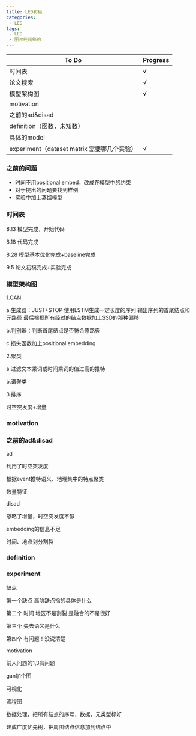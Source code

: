 ```yaml
---
title: LED初稿
categories:
 - LED
tags:
 - LED
 - 图神经网络的
---
```


<!--more-->

| To Do                                       | Progress |
| ------------------------------------------- | -------- |
| 时间表                                      | √        |
| 论文搜索                                    | √        |
| 模型架构图                                  | √        |
| motivation                                  |          |
| 之前的ad&disad                              |          |
| definition（函数，未知数）                  |          |
| 具体的model                                 |          |
| experiment（dataset matrix 需要哪几个实验） | √        |



### 之前的问题

* 时间不用positional embed，改成在模型中的约束
* 对于提出的问题要找到样例
* 实验中加上蒸馏模型



### 时间表

8.13 模型完成，开始代码

8.18 代码完成

8.28 模型基本优化完成+baseline完成

9.5   论文初稿完成+实验完成



### 模型架构图

1.GAN

a.生成器：JUST+STOP 使用LSTM生成一定长度的序列 输出序列的首尾结点和元路径 最后根据所有经过的结点数据加上SSD的那种偏移

b.判别器：判断首尾结点是否符合原路径

c.损失函数加上positional embedding

2.聚类

a.过滤文本乘词或时间乘词的值过高的推特

b.谱聚类

3.排序

时空突发度+增量



### motivation





### 之前的ad&disad

ad

利用了时空突发度

根据event推特语义、地理集中的特点聚类

数量特征

disad

忽略了增量，时空突发度不够

embedding的信息不足

时间、地点划分割裂



### definition





### experiment

缺点

第一个缺点 高阶缺点指的具体是什么

第二个 时间 地区不是割裂 是融合的不是很好

第三个 失去语义是什么

第四个 有问题！没说清楚



motivation

前人问题的1,3有问题



gan加个图

可视化



流程图

数据处理，把所有结点的序号，数据，元类型标好

建成广度优先树，把周围结点信息加到结点中



